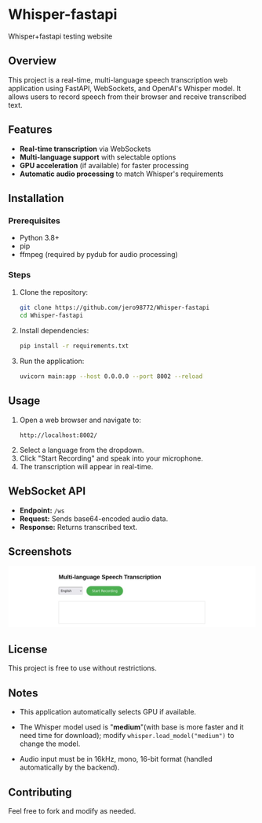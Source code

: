 # Whisper-fastapi
Whisper+fastapi testing website

## Overview
This project is a real-time, multi-language speech transcription web application using FastAPI, WebSockets, and OpenAI's Whisper model. It allows users to record speech from their browser and receive transcribed text.

## Features
- **Real-time transcription** via WebSockets
- **Multi-language support** with selectable options
- **GPU acceleration** (if available) for faster processing
- **Automatic audio processing** to match Whisper's requirements

## Installation
### Prerequisites
- Python 3.8+
- pip
- ffmpeg (required by pydub for audio processing)

### Steps
1. Clone the repository:
   ```sh
   git clone https://github.com/jero98772/Whisper-fastapi
   cd Whisper-fastapi
   ```
2. Install dependencies:
   ```sh
   pip install -r requirements.txt
   ```
3. Run the application:
   ```sh
   uvicorn main:app --host 0.0.0.0 --port 8002 --reload
   ```

## Usage
1. Open a web browser and navigate to:
   ```
   http://localhost:8002/
   ```
2. Select a language from the dropdown.
3. Click "Start Recording" and speak into your microphone.
4. The transcription will appear in real-time.

## WebSocket API
- **Endpoint:** `/ws`
- **Request:** Sends base64-encoded audio data.
- **Response:** Returns transcribed text.

## Screenshots
![](https://github.com/jero98772/Whisper-fastapi/blob/main/docs/1.jpeg)

## License
This project is free to use without restrictions.

## Notes
- This application automatically selects GPU if available.
- The Whisper model used is "**medium**"(with base is more faster and it need time for download); modify `whisper.load_model("medium")` to change the model.

- Audio input must be in 16kHz, mono, 16-bit format (handled automatically by the backend).

## Contributing
Feel free to fork and modify as needed.

